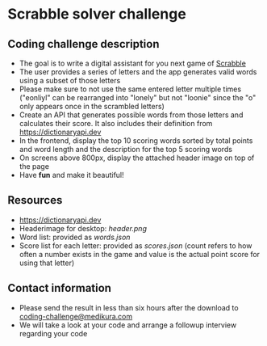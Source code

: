 # Scrabble solver challenge #

## Coding challenge description ##
* The goal is to write a digital assistant for you next game of [Scrabble](https://en.wikipedia.org/wiki/Scrabble)
* The user provides a series of letters and the app generates valid words using a subset of those letters
* Please make sure to not use the same entered letter multiple times ("eonliyl" can be rearranged into "lonely" but not "loonie" since the "o" only appears once in the scrambled letters)
* Create an API that generates possible words from those letters and calculates their score. It also includes their definition from https://dictionaryapi.dev 
* In the frontend, display the top 10 scoring words sorted by total points and word length and the description for the top 5 scoring words
* On screens above 800px, display the attached header image on top of the page
* Have **fun** and make it beautiful!

## Resources ##
* https://dictionaryapi.dev 
* Headerimage for desktop: *header.png*
* Word list: provided as *words.json*
* Score list for each letter: provided as *scores.json* (count refers to how often a number exists in the game and value is the actual point score for using that letter)

## Contact information ##
* Please send the result in less than six hours after the download to coding-challenge@medikura.com
* We will take a look at your code and arrange a followup interview regarding your code
